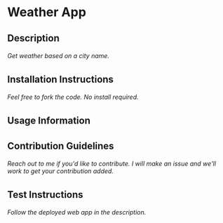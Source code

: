 # Weather App
  ## Description
  ###### Get weather based on a city name.
  
  ## Installation Instructions
  ###### Feel free to fork the code. No install required.
  
  ## Usage Information
  ###### 
  
  ## Contribution Guidelines
  ###### Reach out to me if you'd like to contribute. I will make an issue and we'll work to get your contribution added.
  
  ## Test Instructions
  ###### Follow the deployed web app in the description.
